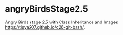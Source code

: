 # angryBirdsStage2.5
Angry Birds stage 2.5 with Class Inheritance and Images
https://tisya207.github.io/c26-git-bash/.
